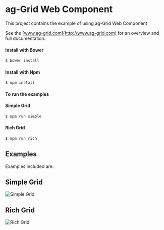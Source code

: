ag-Grid Web Component
==============

This project contains the example of using ag-Grid Web Component 

See the [www.ag-grid.com](http://www.ag-grid.com) for an overview and full documentation.

#### Install with Bower
```sh
$ bower install 
```

#### Install with Npm
```sh
$ npm install 
```

#### To run the examples

#### Simple Grid
```sh
$ npm run simple
```

#### Rich Grid
```sh
$ npm run rich
```

## Examples

Examples included are:

## Simple Grid 
![Simple Grid](https://github.com/ceolter/ag-grid-webcomponent-example/blob/master/docs/simple.png?raw=true "Rich Grid")
## Rich Grid 
![Rich Grid](https://github.com/ceolter/ag-grid-webcomponent-example/blob/master/docs/rich.png?raw=true "Rich Grid")
